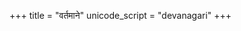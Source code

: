 +++
title = "वर्तमाने"
unicode_script = "devanagari"
+++

<div class="spreadsheet" src="../vartamAne.toml"> </div>  

